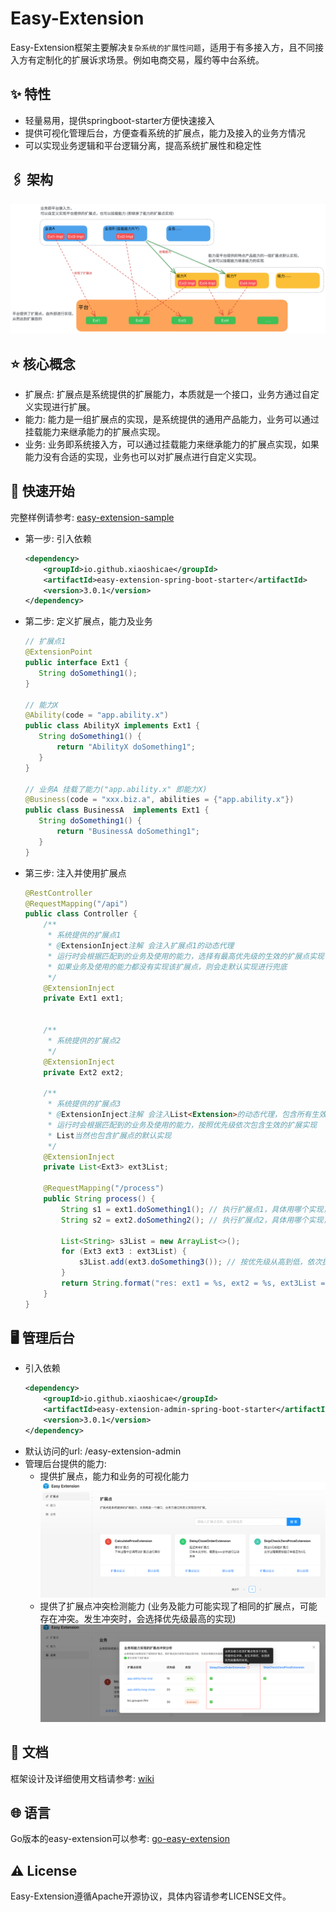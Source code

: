 # Easy-Extension

Easy-Extension框架主要解决`复杂系统的扩展性问题`，适用于有多接入方，且不同接入方有定制化的扩展诉求场景。例如电商交易，履约等中台系统。

## ✨ 特性

* 轻量易用，提供springboot-starter方便快速接入
* 提供可视化管理后台，方便查看系统的扩展点，能力及接入的业务方情况
* 可以实现业务逻辑和平台逻辑分离，提高系统扩展性和稳定性

## 🖇️ 架构

![](/doc/global-arc.svg)

## ⭐️ 核心概念

* 扩展点: 扩展点是系统提供的扩展能力，本质就是一个接口，业务方通过自定义实现进行扩展。
* 能力: 能力是一组扩展点的实现，是系统提供的通用产品能力，业务可以通过挂载能力来继承能力的扩展点实现。
* 业务: 业务即系统接入方，可以通过挂载能力来继承能力的扩展点实现，如果能力没有合适的实现，业务也可以对扩展点进行自定义实现。

## 🌈 快速开始

完整样例请参考: [easy-extension-sample](https://github.com/xiaoshicae/easy-extension-sample)

* 第一步: 引入依赖
    ```xml
    <dependency>
        <groupId>io.github.xiaoshicae</groupId>
        <artifactId>easy-extension-spring-boot-starter</artifactId>
        <version>3.0.1</version>
    </dependency>
    ```
* 第二步: 定义扩展点，能力及业务
   ```java
  // 扩展点1
  @ExtensionPoint
  public interface Ext1 {
      String doSomething1();
  }
      
  // 能力X
  @Ability(code = "app.ability.x")
  public class AbilityX implements Ext1 {
      String doSomething1() {
          return "AbilityX doSomething1";
      }
  }
      
  // 业务A 挂载了能力("app.ability.x" 即能力X)
  @Business(code = "xxx.biz.a", abilities = {"app.ability.x"})
  public class BusinessA  implements Ext1 {
      String doSomething1() {
          return "BusinessA doSomething1";
      }
  }
  ```
* 第三步: 注入并使用扩展点
    ```java
    @RestController
    @RequestMapping("/api")
    public class Controller {
        /**
         * 系统提供的扩展点1
         * @ExtensionInject注解 会注入扩展点1的动态代理
         * 运行时会根据匹配到的业务及使用的能力，选择有最高优先级的生效的扩展点实现
         * 如果业务及使用的能力都没有实现该扩展点，则会走默认实现进行兜底
         */
        @ExtensionInject
        private Ext1 ext1;
    
    
        /**
         * 系统提供的扩展点2
         */
        @ExtensionInject
        private Ext2 ext2;
    
        /**
         * 系统提供的扩展点3
         * @ExtensionInject注解 会注入List<Extension>的动态代理，包含所有生效的实现
         * 运行时会根据匹配到的业务及使用的能力，按照优先级依次包含生效的扩展实现
         * List当然也包含扩展点的默认实现
         */
        @ExtensionInject
        private List<Ext3> ext3List;
    
        @RequestMapping("/process")
        public String process() {
            String s1 = ext1.doSomething1(); // 执行扩展点1，具体用哪个实现，由匹配到的业务及生效的能力+优先级决定
            String s2 = ext2.doSomething2(); // 执行扩展点2，具体用哪个实现，由匹配到的业务及生效的能力+优先级决定
    
            List<String> s3List = new ArrayList<>();
            for (Ext3 ext3 : ext3List) {
                s3List.add(ext3.doSomething3()); // 按优先级从高到低，依次执行扩展点3的业务或生效能力的实现
            }
            return String.format("res: ext1 = %s, ext2 = %s, ext3List = %s", s1, s2, Arrays.toString(s3List));
        }
    }
    ```

## 🖥 管理后台
* 引入依赖
  ```xml
  <dependency>
      <groupId>io.github.xiaoshicae</groupId>
      <artifactId>easy-extension-admin-spring-boot-starter</artifactId>
      <version>3.0.1</version>
  </dependency>
  ```
* 默认访问的url: /easy-extension-admin
* 管理后台提供的能力:
  * 提供扩展点，能力和业务的可视化能力
  ![](/doc/admin-extension.png)
  * 提供了扩展点冲突检测能力 (业务及能力可能实现了相同的扩展点，可能存在冲突。发生冲突时，会选择优先级最高的实现)
  ![](/doc/admin-business-conflict.png)

## 📖 文档

框架设计及详细使用文档请参考: [wiki](https://github.com/xiaoshicae/easy-extension/wiki)

## 🌐 语言

Go版本的easy-extension可以参考: [go-easy-extension](https://github.com/xiaoshicae/go-easy-extension)

## ⚠️ License

Easy-Extension遵循Apache开源协议，具体内容请参考LICENSE文件。
